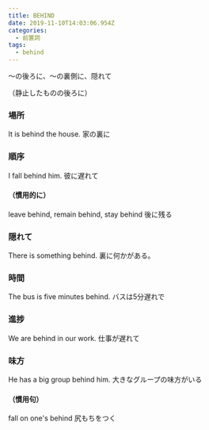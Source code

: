 ```yaml
---
title: BEHIND
date: 2019-11-10T14:03:06.954Z
categories:
  - 前置詞
tags:
  - behind
---
```

 ～の後ろに、～の裏側に、隠れて
 
（静止したものの後ろに）
 

 

### 場所
 

It is behind the house.  家の裏に
 

### 順序
 

I fall behind him.  彼に遅れて
 

#### （慣用的に）
 
leave behind, remain behind, stay behind    後に残る
 

### 隠れて
 

There is something behind.  裏に何かがある。
 

### 時間
 

The bus is five minutes behind.  バスは5分遅れで
 

### 進捗
 

We are behind in our work.  仕事が遅れて
 

### 味方
 

He has a big group behind him.  大きなグループの味方がいる
 

#### （慣用句）
 
fall on one's behind  尻もちをつく
